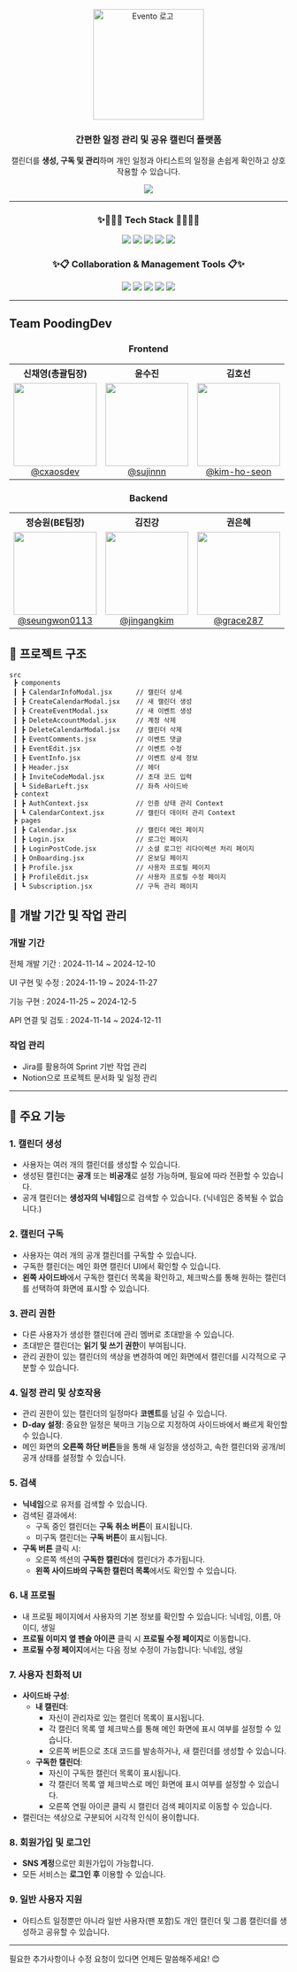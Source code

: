 <div align="center">
  <img src="https://evento.kro.kr/assets/evento_logo.png" alt="Evento 로고" width="200">

  <h3>간편한 일정 관리 및 공유 캘린더 플랫폼</h3>
  <p>
    캘린더를 <strong>생성, 구독 및 관리</strong>하며
    개인 일정과 아티스트의 일정을 손쉽게 확인하고 상호작용할 수 있습니다.
  </p>
   <a href="https://evento.kro.kr/" target="_blank">
    <img src="https://img.shields.io/badge/배포 링크-8867DF?style=for-the-badge">
  </a>
</div>

---

<h3 align="center">✨👩🏻‍💻 Tech Stack 👩🏻‍💻✨</h3>
<div align=center> 
  <img src="https://img.shields.io/badge/react-61DAFB?style=for-the-badge&logo=react&logoColor=black"> 
  <img src="https://img.shields.io/badge/tailwindcss-1daabb.svg?style=for-the-badge&logo=tailwind-css&logoColor=white" />
  <img src="https://img.shields.io/badge/aws-F7A80D?style=for-the-badge&logo=amazon-aws&logoColor=white">
  <img src="https://img.shields.io/badge/django-092E20?style=for-the-badge&logo=django&logoColor=white">
  <img src="https://img.shields.io/badge/postgresql-4169E1?style=for-the-badge&logo=postgresql&logoColor=white">
</div>


<h3 align="center">✨📋 Collaboration & Management Tools 📋✨</h3>
<div align=center> 
  <img src="https://img.shields.io/badge/github-181717?style=for-the-badge&logo=github&logoColor=white"> 
  <img src="https://img.shields.io/badge/discord-5865F2?style=for-the-badge&logo=discord&logoColor=white">
  <img src="https://img.shields.io/badge/notion-000000?style=for-the-badge&logo=notion&logoColor=white">
  <img src="https://img.shields.io/badge/jira-0052CC?style=for-the-badge&logo=jira&logoColor=white">
  <img src="https://img.shields.io/badge/figma-F24E1E?style=for-the-badge&logo=figma&logoColor=white">
  
</div>

---

## Team PoodingDev

<div align="center">
  <h3>Frontend</h3>
  <table>
    <tr>
      <th>신채영(총괄팀장)</th>
      <th>윤수진</th>
      <th>김호선</th>
    </tr>
    <tr>
      <td align="center">
        <a href="https://github.com/cxaosdev"><img src="https://github.com/cxaosdev.png" height=150 width=150><br/>@cxaosdev</a>
      </td>
      <td align="center">
        <a href="https://github.com/sujinnn"><img src="https://github.com/sujinnn.png" height=150 width=150><br/>@sujinnn</a>
      </td>
      <td align="center">
        <a href="https://github.com/kim-ho-seon"><img src="https://github.com/kim-ho-seon.png" height=150 width=150><br/>@kim-ho-seon</a>
      </td>
    </tr>
  </table>
</div>

<div align="center">
  <h3>Backend</h3>
  <table>
    <tr>
      <th>정승원(BE팀장)</th>
      <th>김진강</th>
      <th>권은혜</th>
    </tr>
    <tr>
      <td align="center">
        <a href="https://github.com/seungwon0113"><img src="https://github.com/seungwon0113.png" height=150 width=150><br/>@seungwon0113</a>
      </td>
      <td align="center">
        <a href="https://github.com/jingangkim"><img src="https://github.com/jingangkim.png" height=150 width=150><br/>@jingangkim</a>
      </td>
      <td align="center">
        <a href="https://github.com/grace287"><img src="https://github.com/grace287.png" height=150 width=150><br/>@grace287</a>
      </td>
    </tr>
  </table>
</div>


## 📌 프로젝트 구조  
```
src
 ┣ components
 ┃ ┣ CalendarInfoModal.jsx      // 캘린더 상세
 ┃ ┣ CreateCalendarModal.jsx    // 새 캘린더 생성
 ┃ ┣ CreateEventModal.jsx       // 새 이벤트 생성
 ┃ ┣ DeleteAccountModal.jsx     // 계정 삭제
 ┃ ┣ DeleteCalendarModal.jsx    // 캘린더 삭제
 ┃ ┣ EventComments.jsx          // 이벤트 댓글
 ┃ ┣ EventEdit.jsx              // 이벤트 수정
 ┃ ┣ EventInfo.jsx              // 이벤트 상세 정보
 ┃ ┣ Header.jsx                 // 헤더
 ┃ ┣ InviteCodeModal.jsx        // 초대 코드 입력 
 ┃ ┗ SideBarLeft.jsx            // 좌측 사이드바
 ┣ context
 ┃ ┣ AuthContext.jsx            // 인증 상태 관리 Context
 ┃ ┗ CalendarContext.jsx        // 캘린더 데이터 관리 Context
 ┣ pages
 ┃ ┣ Calendar.jsx               // 캘린더 메인 페이지
 ┃ ┣ Login.jsx                  // 로그인 페이지
 ┃ ┣ LoginPostCode.jsx          // 소셜 로그인 리다이렉션 처리 페이지
 ┃ ┣ OnBoarding.jsx             // 온보딩 페이지
 ┃ ┣ Profile.jsx                // 사용자 프로필 페이지
 ┃ ┣ ProfileEdit.jsx            // 사용자 프로필 수정 페이지
 ┃ ┗ Subscription.jsx           // 구독 관리 페이지

```

## 📌 개발 기간 및 작업 관리  

### 개발 기간  
전체 개발 기간 : 2024-11-14 ~ 2024-12-10

UI 구현 및 수정 : 2024-11-19 ~ 2024-11-27

기능 구현 : 2024-11-25 ~ 2024-12-5

API 연결 및 검토 : 2024-11-14 ~ 2024-12-11

### 작업 관리  
- Jira를 활용하여 Sprint 기반 작업 관리  
- Notion으로 프로젝트 문서화 및 일정 관리  

---

## 📌 주요 기능  

### 1. 캘린더 생성  
- 사용자는 여러 개의 캘린더를 생성할 수 있습니다.  
- 생성된 캘린더는 **공개** 또는 **비공개**로 설정 가능하며, 필요에 따라 전환할 수 있습니다.  
- 공개 캘린더는 **생성자의 닉네임**으로 검색할 수 있습니다. (닉네임은 중복될 수 없습니다.) 

### 2. 캘린더 구독  
- 사용자는 여러 개의 공개 캘린더를 구독할 수 있습니다.  
- 구독한 캘린더는 메인 화면 캘린더 UI에서 확인할 수 있습니다.  
- **왼쪽 사이드바**에서 구독한 캘린더 목록을 확인하고, 체크박스를 통해 원하는 캘린더를 선택하여 화면에 표시할 수 있습니다.  

### 3. 관리 권한  
- 다른 사용자가 생성한 캘린더에 관리 멤버로 초대받을 수 있습니다.  
- 초대받은 캘린더는 **읽기 및 쓰기 권한**이 부여됩니다.  
- 관리 권한이 있는 캘린더의 색상을 변경하여 메인 화면에서 캘린더를 시각적으로 구분할 수 있습니다.  

### 4. 일정 관리 및 상호작용  
- 관리 권한이 있는 캘린더의 일정마다 **코멘트**를 남길 수 있습니다.  
- **D-day 설정**: 중요한 일정은 북마크 기능으로 지정하여 사이드바에서 빠르게 확인할 수 있습니다.  
- 메인 화면의 **오른쪽 하단 버튼**들을 통해 새 일정을 생성하고, 속한 캘린더와 공개/비공개 상태를 설정할 수 있습니다.  

### 5. 검색  
- **닉네임**으로 유저를 검색할 수 있습니다.  
- 검색된 결과에서:  
  - 구독 중인 캘린더는 **구독 취소 버튼**이 표시됩니다.  
  - 미구독 캘린더는 **구독 버튼**이 표시됩니다.  
- **구독 버튼** 클릭 시:  
  - 오른쪽 섹션의 **구독한 캘린더**에 캘린더가 추가됩니다.  
  - **왼쪽 사이드바의 구독한 캘린더 목록**에서도 확인할 수 있습니다.  

### 6. 내 프로필  
- 내 프로필 페이지에서 사용자의 기본 정보를 확인할 수 있습니다: 닉네임, 이름, 아이디, 생일  
- **프로필 이미지 옆 펜슬 아이콘** 클릭 시 **프로필 수정 페이지**로 이동합니다.  
- **프로필 수정 페이지**에서는 다음 정보 수정이 가능합니다: 닉네임, 생일  

### 7. 사용자 친화적 UI  
- **사이드바 구성**:  
  - **내 캘린더**:  
    - 자신이 관리자로 있는 캘린더 목록이 표시됩니다.  
    - 각 캘린더 목록 옆 체크박스를 통해 메인 화면에 표시 여부를 설정할 수 있습니다.  
    - 오른쪽 버튼으로 초대 코드를 발송하거나, 새 캘린더를 생성할 수 있습니다.  
  - **구독한 캘린더**:  
    - 자신이 구독한 캘린더 목록이 표시됩니다.  
    - 각 캘린더 목록 옆 체크박스로 메인 화면에 표시 여부를 설정할 수 있습니다.  
    - 오른쪽 연필 아이콘 클릭 시 캘린더 검색 페이지로 이동할 수 있습니다.  
- 캘린더는 색상으로 구분되어 시각적 인식이 용이합니다.  

### 8. 회원가입 및 로그인  
- **SNS 계정**으로만 회원가입이 가능합니다.  
- 모든 서비스는 **로그인 후** 이용할 수 있습니다.  

### 9. 일반 사용자 지원  
- 아티스트 일정뿐만 아니라 일반 사용자(팬 포함)도 개인 캘린더 및 그룹 캘린더를 생성하고 공유할 수 있습니다.  

---

필요한 추가사항이나 수정 요청이 있다면 언제든 말씀해주세요! 😊
